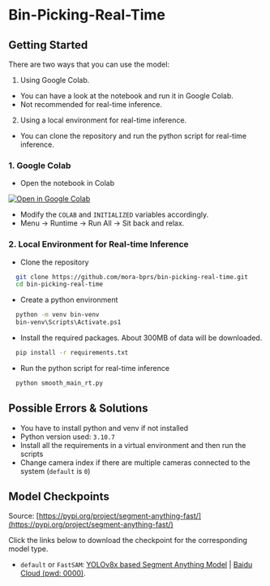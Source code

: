 # Bin-Picking-Real-Time

## Getting Started

There are two ways that you can use the model:

1. Using Google Colab.

- You can have a look at the notebook and run it in Google Colab.
- Not recommended for real-time inference.

2. Using a local environment for real-time inference.

- You can clone the repository and run the python script for real-time inference.

### 1. Google Colab

- Open the notebook in Colab <a target="_blank" href="https://colab.research.google.com/github/mora-bprs/sam-model/blob/main/fast-sam.ipynb">
<img src="https://colab.research.google.com/assets/colab-badge.svg" alt="Open in Google Colab"/>
</a>

- Modify the `COLAB` and `INITIALIZED` variables accordingly.
- Menu -> Runtime -> Run All -> Sit back and relax.

### 2. Local Environment for Real-time Inference

- Clone the repository

```bash
  git clone https://github.com/mora-bprs/bin-picking-real-time.git
  cd bin-picking-real-time
```

- Create a python environment
  
```bash
  python -m venv bin-venv
  bin-venv\Scripts\Activate.ps1
```

- Install the required packages. About 300MB of data will be downloaded.

```bash
  pip install -r requirements.txt
```

- Run the python script for real-time inference

```bash
  python smooth_main_rt.py
```

## Possible Errors & Solutions

- You have to install python and venv if not installed
- Python version used:  `3.10.7`
- Install all the requirements in a virtual environment and then run the scripts
- Change camera index if there are multiple cameras connected to the system (`default` is  `0`)

## Model Checkpoints

Source: [https://pypi.org/project/segment-anything-fast/](https://pypi.org/project/segment-anything-fast/)

Click the links below to download the checkpoint for the corresponding model type.

- `default` or `FastSAM`: [YOLOv8x based Segment Anything Model](https://drive.google.com/file/d/1m1sjY4ihXBU1fZXdQ-Xdj-mDltW-2Rqv/view?usp=sharing) | [Baidu Cloud (pwd: 0000)](https://pan.baidu.com/s/18KzBmOTENjByoWWR17zdiQ?pwd=0000).
